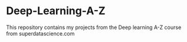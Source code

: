 # Deep-Learning-A-Z
 This repository contains my projects from the Deep learning A-Z course from superdatascience.com
